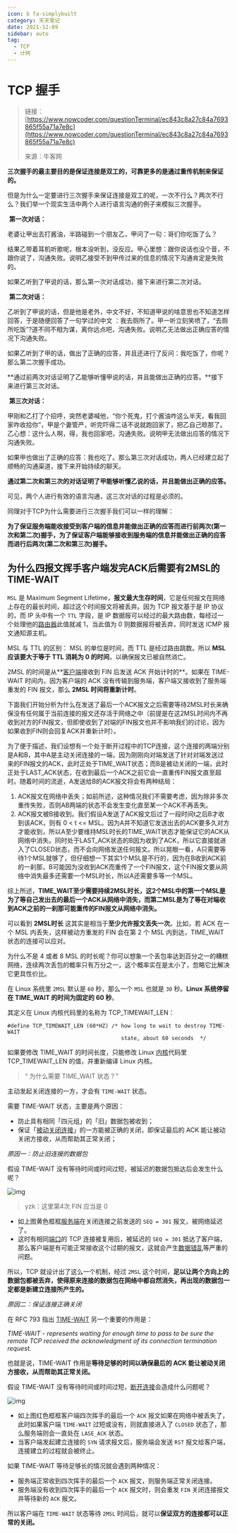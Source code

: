 ```yaml
---
icon: b fa-simplybuilt
category: 天天笔记
date: 2021-12-09
sidebar: auto
tag:
  - TCP
  - 计网
---
```


# TCP 握手

> 链接：[https://www.nowcoder.com/questionTerminal/ec843c8a27c84a7693865f55a71a7e8c](https://www.nowcoder.com/questionTerminal/ec843c8a27c84a7693865f55a71a7e8c)
>
> 来源：牛客网


**三次握手的最主要目的是保证连接是双工的，可靠更多的是通过重传机制来保证的。**  

​      但是为什么一定要进行三次握手来保证连接是双工的呢，一次不行么？两次不行么？我们举一个现实生活中两个人进行语言沟通的例子来模拟三次握手。 

​      **第一次对话：**  

​    老婆让甲出去打酱油，半路碰到一个朋友乙，甲问了一句：哥们你吃饭了么？ 

  结果乙带着耳机听歌呢，根本没听到，没反应。甲心里想：跟你说话也没个音，不跟你说了，沟通失败。说明乙接受不到甲传过来的信息的情况下沟通肯定是失败的。 

  如果乙听到了甲说的话，那么第一次对话成功，接下来进行第二次对话。 

​      **第二次对话：**  

​     乙听到了甲说的话，但是他是老外，中文不好，不知道甲说的啥意思也不知道怎样回答，于是随便回答了一句学过的中文  ：我去厕所了。甲一听立刻笑喷了，“去厕所吃饭”?道不同不相为谋，离你远点吧，沟通失败。说明乙无法做出正确应答的情况下沟通失败。 

  如果乙听到了甲的话，做出了正确的应答，并且还进行了反问：我吃饭了，你呢？那么第二次握手成功。 

  **通过前两次对话证明了乙能够听懂甲说的话，并且能做出正确的应答。**接下来进行第三次对话。 

​      **第三次对话：**  

  甲刚和乙打了个招呼，突然老婆喊他，“你个死鬼，打个酱油咋这么半天，看我回家咋收拾你”，甲是个妻管严，听完吓得二话不说就跑回家了，把乙自己晾那了。乙心想：这什么人啊，得，我也回家吧，沟通失败。说明甲无法做出应答的情况下沟通失败。 

  如果甲也做出了正确的应答：我也吃了。那么第三次对话成功，两人已经建立起了顺畅的沟通渠道，接下来开始持续的聊天。 

  **通过第二次和第三次的对话证明了甲能够听懂乙说的话，并且能做出正确的应答。**

  可见，两个人进行有效的语言沟通，这三次对话的过程是必须的。 

  同理对于TCP为什么需要进行三次握手我们可以一样的理解： 

​            **为了保证服务端能收接受到客户端的信息并能做出正确的应答而进行前两次(第一次和第二次)握手，为了保证客户端能够接收到服务端的信息并能做出正确的应答而进行后两次(第二次和第三次)握手。**



## 为什么四报文挥手客户端发完ACK后需要有2MSL的TIME-WAIT

`MSL` 是 Maximum Segment Lifetime，**报文最大生存时间**，它是任何报文在网络上存在的最长时间，超过这个时间报文将被丢弃。因为 TCP 报文基于是 IP 协议的，而 IP 头中有一个 `TTL` 字段，是 IP 数据报可以经过的最大路由数，每经过一个处理他的[路由器](https://www.zhihu.com/search?q=路由器&search_source=Entity&hybrid_search_source=Entity&hybrid_search_extra={"sourceType"%3A"answer"%2C"sourceId"%3A2005038284})此值就减 1，当此值为 0 则数据报将被丢弃，同时发送 ICMP 报文通知源主机。

MSL 与 TTL 的区别： MSL 的单位是时间，而 TTL 是经过路由跳数。所以 **MSL 应该要大于等于 TTL 消耗为 0 的时间**，以确保报文已被自然消亡。

2MSL 的时间是从**[客户端](https://www.zhihu.com/search?q=客户端&search_source=Entity&hybrid_search_source=Entity&hybrid_search_extra={"sourceType"%3A"answer"%2C"sourceId"%3A2005038284})接收到 FIN 后发送 ACK 开始计时的**。如果在 TIME-WAIT 时间内，因为客户端的 ACK 没有传输到服务端，客户端又接收到了服务端重发的 FIN 报文，那么 **2MSL 时间将重新计时**。

下面我们开始分析为什么在发送了最后一个ACK报文之后需要等待2MSL时长来确保没有任何属于当前连接的报文还存活于网络之中（前提是在这2MSL时间内不再收到对方的FIN报文，但即使收到了对端的FIN报文也并不影响我们的讨论，因为如果收到FIN则会回复ACK并重新计时）。

为了便于描述，我们设想有一个处于断开过程中的TCP连接，这个连接的两端分别是A和B，其中A是主动关闭连接的一端，因为刚刚向对端发送了针对对端发送过来的FIN报文的ACK，此时正处于TIME_WAIT状态；而B是被动关闭的一端，此时正处于LAST_ACK状态，在收到最后一个ACK之前它会一直重传FIN报文直至超时。随着时间的流逝，A发送给B的ACK报文将会有两种结局：

1. ACK报文在网络中丢失；如前所述，这种情况我们不需要考虑，因为除非多次重传失败，否则AB两端的状态不会发生变化直至某一个ACK不再丢失。
2. ACK报文被B接收到。我们假设A发送了ACK报文后过了一段时间t之后B才收到该ACK，则有 0 < t <= MSL。因为A并不知道它发送出去的ACK要多久对方才能收到，所以A至少要维持MSL时长的TIME_WAIT状态才能保证它的ACK从网络中消失。同时处于LAST_ACK状态的B因为收到了ACK，所以它直接就进入了CLOSED状态，而不会向网络发送任何报文。所以晃眼一看，A只需要等待1个MSL就够了，但仔细想一下其实1个MSL是不行的，因为在B收到ACK前的一刹那，B可能因为没收到ACK而重传了一个FIN报文，这个FIN报文要从网络中消失最多还需要一个MSL时长，所以A还需要多等一个MSL。

综上所述，**TIME_WAIT至少需要持续2MSL时长，这2个MSL中的第一个MSL是为了等自己发出去的最后一个ACK从网络中消失，而第二MSL是为了等在对端收到ACK之前的一刹那可能重传的FIN报文从网络中消失。**

可以看到 **2MSL时长** 这其实是相当于**至少允许报文丢失一次**。比如，若 ACK 在一个 MSL 内丢失，这样被动方重发的 FIN 会在第 2 个 MSL 内到达，TIME_WAIT 状态的连接可以应对。

为什么不是 4 或者 8 MSL 的时长呢？你可以想象一个丢包率达到百分之一的糟糕网络，连续两次丢包的概率只有万分之一，这个概率实在是太小了，忽略它比解决它更具性价比。

在 Linux 系统里 `2MSL` 默认是 `60` 秒，那么一个 `MSL` 也就是 `30` 秒。**Linux 系统停留在 TIME_WAIT 的时间为固定的 60 秒**。

其定义在 Linux 内核代码里的名称为 TCP_TIMEWAIT_LEN：

```text
#define TCP_TIMEWAIT_LEN (60*HZ) /* how long to wait to destroy TIME-WAIT 
                                    state, about 60 seconds  */
```

如果要修改 TIME_WAIT 的时间长度，只能修改 Linux [内核](https://www.zhihu.com/search?q=内核&search_source=Entity&hybrid_search_source=Entity&hybrid_search_extra={"sourceType"%3A"answer"%2C"sourceId"%3A2005038284})代码里 TCP_TIMEWAIT_LEN 的值，并重新编译 Linux 内核。

> “ 为什么需要 TIME_WAIT 状态？”

主动发起关闭连接的一方，才会有 `TIME-WAIT` 状态。

需要 TIME-WAIT 状态，主要是两个原因：

- 防止具有相同「四元组」的「旧」数据包被收到；
- 保证「[被动关闭连接](https://www.zhihu.com/search?q=被动关闭连接&search_source=Entity&hybrid_search_source=Entity&hybrid_search_extra={"sourceType"%3A"answer"%2C"sourceId"%3A2005038284})」的一方能被正确的关闭，即保证最后的 ACK 能让被动关闭方接收，从而帮助其正常关闭；

*原因一：防止旧连接的数据包*

假设 TIME-WAIT 没有等待时间或时间过短，被延迟的数据包抵达后会发生什么呢？

![img](https://gitee.com/yzketx/image-markdown/raw/master/img/202112091645763.jpeg)

> yzk：这里第4次  FIN 应当是 0

- 如上图黄色框框[服务端](https://www.zhihu.com/search?q=服务端&search_source=Entity&hybrid_search_source=Entity&hybrid_search_extra={"sourceType"%3A"answer"%2C"sourceId"%3A2005038284})在关闭连接之前发送的 `SEQ = 301` 报文，被网络延迟了。
- 这时有相同[端口](https://www.zhihu.com/search?q=端口&search_source=Entity&hybrid_search_source=Entity&hybrid_search_extra={"sourceType"%3A"answer"%2C"sourceId"%3A2005038284})的 TCP 连接被复用后，被延迟的 `SEQ = 301` 抵达了客户端，那么客户端是有可能正常接收这个过期的报文，这就会产生[数据错乱](https://www.zhihu.com/search?q=数据错乱&search_source=Entity&hybrid_search_source=Entity&hybrid_search_extra={"sourceType"%3A"answer"%2C"sourceId"%3A2005038284})等严重的问题。

所以，TCP 就设计出了这么一个机制，经过 `2MSL` 这个时间，**足以让两个方向上的数据包都被丢弃，使得原来连接的数据包在网络中都自然消失，再出现的数据包一定都是新建立连接所产生的。**

*原因二：保证连接正确关闭*

在 RFC 793 指出 [TIME-WAIT](https://www.zhihu.com/search?q=TIME-WAIT&search_source=Entity&hybrid_search_source=Entity&hybrid_search_extra={"sourceType"%3A"answer"%2C"sourceId"%3A2005038284}) 另一个重要的作用是：

*TIME-WAIT - represents waiting for enough time to pass to be sure the remote TCP received the acknowledgment of its connection termination request.*

也就是说，TIME-WAIT 作用是**等待足够的时间以确保最后的 ACK 能让被动关闭方接收，从而帮助其正常关闭。**

假设 TIME-WAIT 没有等待时间或时间过短，[断开连接](https://www.zhihu.com/search?q=断开连接&search_source=Entity&hybrid_search_source=Entity&hybrid_search_extra={"sourceType"%3A"answer"%2C"sourceId"%3A2005038284})会造成什么问题呢？

![img](https://pic1.zhimg.com/80/v2-6a44dd001ef2ece18297121c90305861_720w.jpg?source=1940ef5c)

- 如上图红色框框客户端四次挥手的最后一个 `ACK` 报文如果在网络中被丢失了，此时如果客户端 `TIME-WAIT` 过短或没有，则就直接进入了 `CLOSED` 状态了，那么服务端则会一直处在 `LASE_ACK` 状态。
- 当客户端发起建立连接的 `SYN` 请求报文后，服务端会发送 `RST` 报文给客户端，连接建立的过程就会被终止。

如果 TIME-WAIT 等待足够长的情况就会遇到两种情况：

- 服务端正常收到四次挥手的最后一个 `ACK` 报文，则服务端正常关闭连接。
- 服务端没有收到四次挥手的最后一个 `ACK` 报文时，则会重发 `FIN` 关闭连接报文并等待新的 `ACK` 报文。

所以客户端在 `TIME-WAIT` 状态等待 `2MSL` 时间后，就可以**保证双方的连接都可以正常的关闭。**